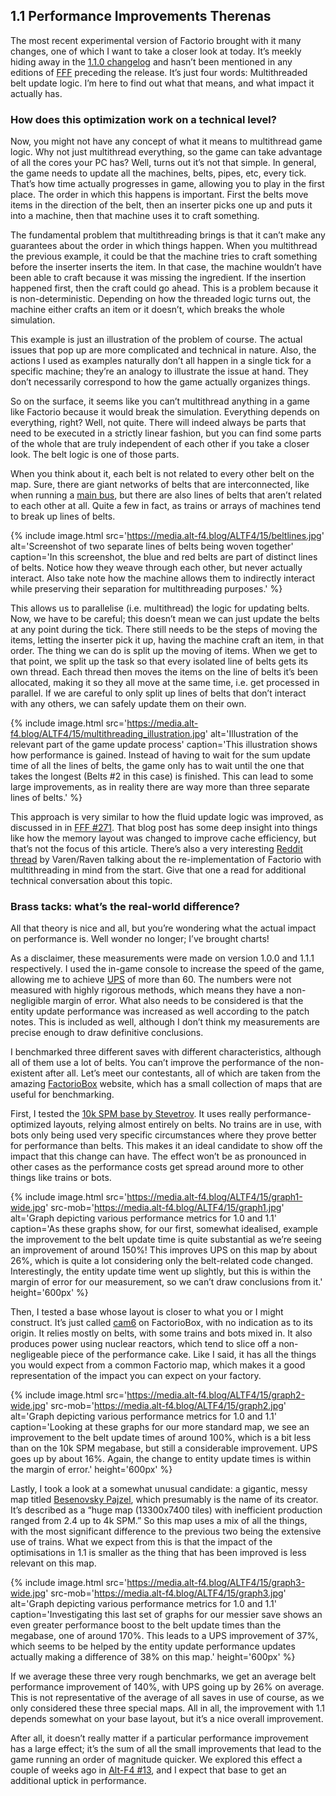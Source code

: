 ## 1.1 Performance Improvements <author>Therenas</author>

The most recent experimental version of Factorio brought with it many changes, one of which I want to take a closer look at today. It’s meekly hiding away in the [1.1.0 changelog](https://forums.factorio.com/viewtopic.php?p=521942#p521942) and hasn’t been mentioned in any editions of [FFF](https://factorio.com/blog/) preceding the release. It’s just four words: Multithreaded belt update logic. I’m here to find out what that means, and what impact it actually has.

### How does this optimization work on a technical level?

Now, you might not have any concept of what it means to multithread game logic. Why not just multithread everything, so the game can take advantage of all the cores your PC has? Well, turns out it’s not that simple. In general, the game needs to update all the machines, belts, pipes, etc, every tick. That’s how time actually progresses in game, allowing you to play in the first place. The order in which this happens is important. First the belts move items in the direction of the belt, then an inserter picks one up and puts it into a machine, then that machine uses it to craft something.

The fundamental problem that multithreading brings is that it can’t make any guarantees about the order in which things happen. When you multithread the previous example, it could be that the machine tries to craft something before the inserter inserts the item. In that case, the machine wouldn’t have been able to craft because it was missing the ingredient. If the insertion happened first, then the craft could go ahead. This is a problem because it is non-deterministic. Depending on how the threaded logic turns out, the machine either crafts an item or it doesn’t, which breaks the whole simulation.

This example is just an illustration of the problem of course. The actual issues that pop up are more complicated and technical in nature. Also, the actions I used as examples naturally don’t all happen in a single tick for a specific machine; they’re an analogy to illustrate the issue at hand. They don’t necessarily correspond to how the game actually organizes things.

So on the surface, it seems like you can’t multithread anything in a game like Factorio because it would break the simulation. Everything depends on everything, right? Well, not quite. There will indeed always be parts that need to be executed in a strictly linear fashion, but you can find some parts of the whole that are truly independent of each other if you take a closer look. The belt logic is one of those parts.

When you think about it, each belt is not related to every other belt on the map. Sure, there are giant networks of belts that are interconnected, like when running a [main bus](https://wiki.factorio.com/Tutorial:Main_bus), but there are also lines of belts that aren’t related to each other at all. Quite a few in fact, as trains or arrays of machines tend to break up lines of belts.

{% include image.html src='https://media.alt-f4.blog/ALTF4/15/beltlines.jpg' alt='Screenshot of two separate lines of belts being woven together' caption='In this screenshot, the blue and red belts are part of distinct lines of belts. Notice how they weave through each other, but never actually interact. Also take note how the machine allows them to indirectly interact while preserving their separation for multithreading purposes.' %}

This allows us to parallelise (i.e. multithread) the logic for updating belts. Now, we have to be careful; this doesn’t mean we can just update the belts at any point during the tick. There still needs to be the steps of moving the items, letting the inserter pick it up, having the machine craft an item, in that order. The thing we can do is split up the moving of items. When we get to that point, we split up the task so that every isolated line of belts gets its own thread. Each thread then moves the items on the line of belts it’s been allocated, making it so they all move at the same time, i.e. get processed in parallel. If we are careful to only split up lines of belts that don’t interact with any others, we can safely update them on their own.

{% include image.html src='https://media.alt-f4.blog/ALTF4/15/multithreading_illustration.jpg' alt='Illustration of the relevant part of the game update process' caption='This illustration shows how performance is gained. Instead of having to wait for the sum update time of all the lines of belts, the game only has to wait until the one that takes the longest (Belts #2 in this case) is finished. This can lead to some large improvements, as in reality there are way more than three separate lines of belts.' %}

This approach is very similar to how the fluid update logic was improved, as discussed in in [FFF #271](https://factorio.com/blog/post/fff-271). That blog post has some deep insight into things like how the memory layout was changed to improve cache efficiency, but that’s not the focus of this article. There’s also a very interesting [Reddit thread](https://www.reddit.com/r/factorio/comments/jizq1b/i_programmed_factorio_from_scratch_multithreaded/) by Varen/Raven talking about the re-implementation of Factorio with multithreading in mind from the start. Give that one a read for additional technical conversation about this topic.

### Brass tacks: what’s the real-world difference?

All that theory is nice and all, but you’re wondering what the actual impact on performance is. Well wonder no longer; I’ve brought charts!

As a disclaimer, these measurements were made on version 1.0.0 and 1.1.1 respectively. I used the in-game console to increase the speed of the game, allowing me to achieve [UPS](https://www.reddit.com/r/factorio/comments/5dmura/can_someone_explain_ups/) of more than 60. The numbers were not measured with highly rigorous methods, which means they have a non-negligible margin of error. What also needs to be considered is that the entity update performance was increased as well according to the patch notes. This is included as well, although I don’t think my measurements are precise enough to draw definitive conclusions.

I benchmarked three different saves with different characteristics, although all of them use a lot of belts. You can’t improve the performance of the non-existent after all. Let’s meet our contestants, all of which are taken from the amazing [FactorioBox](https://factoriobox.1au.us) website, which has a small collection of maps that are useful for benchmarking.

First, I tested the [10k SPM base by Stevetrov](https://www.reddit.com/r/factorio/comments/bdkrwz/10k_spm_belt_megabase_benchmarked_83ups_with_way/). It uses really performance-optimized layouts, relying almost entirely on belts. No trains are in use, with bots only being used very specific circumstances where they prove better for performance than belts. This makes it an ideal candidate to show off the impact that this change can have. The effect won’t be as pronounced in other cases as the performance costs get spread around more to other things like trains or bots.

{% include image.html src='https://media.alt-f4.blog/ALTF4/15/graph1-wide.jpg' src-mob='https://media.alt-f4.blog/ALTF4/15/graph1.jpg' alt='Graph depicting various performance metrics for 1.0 and 1.1' caption='As these graphs show, for our first, somewhat idealised, example the improvement to the belt update time is quite substantial as we’re seeing an improvement of around 150%! This improves UPS on this map by about 26%, which is quite a lot considering only the belt-related code changed. Interestingly, the entity update time went up slightly, but this is within the margin of error for our measurement, so we can’t draw conclusions from it.' height='600px' %}

Then, I tested a base whose layout is closer to what you or I might construct. It’s just called [cam6](https://factoriobox.1au.us/map/info/da5d1a5a8c66638254f5ddaa1d90f1084ba2b00f28888abc83e5bfef4d3b4cd1) on FactorioBox, with no indication as to its origin. It relies mostly on belts, with some trains and bots mixed in. It also produces power using nuclear reactors, which tend to slice off a non-negligeable piece of the performance cake. Like I said, it has all the things you would expect from a common Factorio map, which makes it a good representation of the impact you can expect on your factory.

{% include image.html src='https://media.alt-f4.blog/ALTF4/15/graph2-wide.jpg' src-mob='https://media.alt-f4.blog/ALTF4/15/graph2.jpg' alt='Graph depicting various performance metrics for 1.0 and 1.1' caption='Looking at these graphs for our more standard map, we see an improvement to the belt update times of around 100%, which is a bit less than on the 10k SPM megabase, but still a considerable improvement. UPS goes up by about 16%. Again, the change to entity update times is within the margin of error.' height='600px' %}

Lastly, I took a look at a somewhat unusual candidate: a gigantic, messy map titled [Besenovsky Pajzel](https://factoriobox.1au.us/map/info/06fde508f4db1afd18ae17903af1dd830a50ecf7af342afef3df99ee00c3b6bc), which presumably is the name of its creator. It’s described as a “huge map (13300x7400 tiles) with inefficient production ranged from 2.4 up to 4k SPM.” So this map uses a mix of all the things, with the most significant difference to the previous two being the extensive use of trains. What we expect from this is that the impact of the optimisations in 1.1 is smaller as the thing that has been improved is less relevant on this map.

{% include image.html src='https://media.alt-f4.blog/ALTF4/15/graph3-wide.jpg' src-mob='https://media.alt-f4.blog/ALTF4/15/graph3.jpg' alt='Graph depicting various performance metrics for 1.0 and 1.1' caption='Investigating this last set of graphs for our messier save shows an even greater performance boost to the belt update times than the megabase, one of around 170%. This leads to a UPS improvement of 37%, which seems to be helped by the entity update performance updates actually making a difference of 38% on this map.' height='600px' %}

If we average these three very rough benchmarks, we get an average belt performance improvement of 140%, with UPS going up by 26% on average. This is not representative of the average of all saves in use of course, as we only considered these three special maps. All in all, the improvement with 1.1 depends somewhat on your base layout, but it’s a nice overall improvement.

After all, it doesn’t really matter if a particular performance improvement has a large effect; it’s the sum of all the small improvements that lead to the game running an order of magnitude quicker. We explored this effect a couple of weeks ago in [Alt-F4 #13](https://alt-f4.blog/ALTF4-13/#running-the-factory-in-10), and I expect that base to get an additional uptick in performance.
